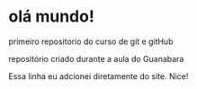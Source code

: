 # olá mundo!
 primeiro repositorio do curso de git e gitHub

repositório criado durante a aula do Guanabara

Essa linha eu adcionei diretamente do site. Nice!
